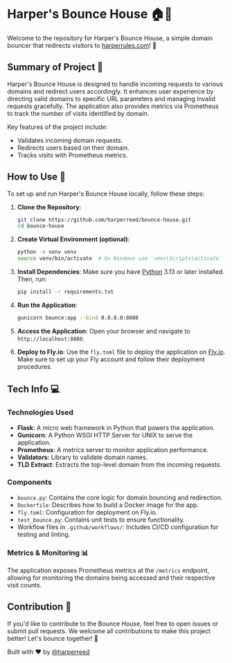 # Harper's Bounce House 🏠🔄

Welcome to the repository for Harper's Bounce House, a simple domain bouncer that redirects visitors to [harperrules.com](http://harperrules.com)! 🚀

## Summary of Project 📜

Harper's Bounce House is designed to handle incoming requests to various domains and redirect users accordingly. It enhances user experience by directing valid domains to specific URL parameters and managing invalid requests gracefully. The application also provides metrics via Prometheus to track the number of visits identified by domain. 

Key features of the project include:
- Validates incoming domain requests.
- Redirects users based on their domain.
- Tracks visits with Prometheus metrics.

## How to Use 🔧

To set up and run Harper's Bounce House locally, follow these steps:

1. **Clone the Repository**:
    ```bash
    git clone https://github.com/harperreed/bounce-house.git
    cd bounce-house
    ```

2. **Create Virtual Environment (optional)**:
    ```bash
    python -m venv venv
    source venv/bin/activate  # On Windows use `venv\Scripts\activate`
    ```

3. **Install Dependencies**:
    Make sure you have [Python](https://www.python.org/downloads/) 3.13 or later installed. Then, run:
    ```bash
    pip install -r requirements.txt
    ```

4. **Run the Application**:
    ```bash
    gunicorn bounce:app --bind 0.0.0.0:8080
    ```

5. **Access the Application**:
    Open your browser and navigate to `http://localhost:8080`.

6. **Deploy to Fly.io**:
    Use the `fly.toml` file to deploy the application on [Fly.io](https://fly.io/). Make sure to set up your Fly account and follow their deployment procedures.

## Tech Info 💻

### Technologies Used
- **Flask**: A micro web framework in Python that powers the application.
- **Gunicorn**: A Python WSGI HTTP Server for UNIX to serve the application.
- **Prometheus**: A metrics server to monitor application performance.
- **Validators**: Library to validate domain names.
- **TLD Extract**: Extracts the top-level domain from the incoming requests.

### Components
- `bounce.py`: Contains the core logic for domain bouncing and redirection.
- `Dockerfile`: Describes how to build a Docker image for the app.
- `fly.toml`: Configuration for deployment on Fly.io.
- `test_bounce.py`: Contains unit tests to ensure functionality.
- Workflow files in `.github/workflows/`: Includes CI/CD configuration for testing and linting.

### Metrics & Monitoring 📊
The application exposes Prometheus metrics at the `/metrics` endpoint, allowing for monitoring the domains being accessed and their respective visit counts.

## Contribution 🤝 
If you'd like to contribute to the Bounce House, feel free to open issues or submit pull requests. We welcome all contributions to make this project better! Let's bounce together! 🙌

Built with ❤️ by [@harperreed](https://github.com/harperreed)
